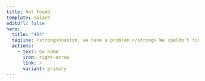 ```yaml
---
title: Not found
template: splash
editUrl: false
hero:
  title: "404"
  tagline: <strong>Houston, we have a problem.</strong> We couldn’t find that page.<br>Check the URL or try using the search bar.
  actions:
    - text: Go home
      icon: right-arrow
      link: /
      variant: primary
---
```

